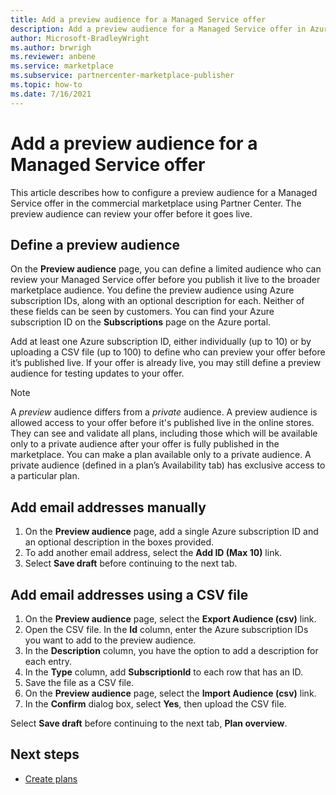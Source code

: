 ```yaml
---
title: Add a preview audience for a Managed Service offer
description: Add a preview audience for a Managed Service offer in Azure Marketplace.
author: Microsoft-BradleyWright
ms.author: brwrigh
ms.reviewer: anbene
ms.service: marketplace
ms.subservice: partnercenter-marketplace-publisher
ms.topic: how-to
ms.date: 7/16/2021
---
```


# Add a preview audience for a Managed Service offer

This article describes how to configure a preview audience for a Managed Service offer in the commercial marketplace using Partner Center. The preview audience can review your offer before it goes live.

## Define a preview audience

On the **Preview audience** page, you can define a limited audience who can review your Managed Service offer before you publish it live to the broader marketplace audience. You define the preview audience using Azure subscription IDs, along with an optional description for each. Neither of these fields can be seen by customers. You can find your Azure subscription ID on the **Subscriptions** page on the Azure portal.

Add at least one Azure subscription ID, either individually (up to 10) or by uploading a CSV file (up to 100) to define who can preview your offer before it’s published live. If your offer is already live, you may still define a preview audience for testing updates to your offer.

> [!NOTE]
> A *preview* audience differs from a *private* audience. A preview audience is allowed access to your offer before it's published live in the online stores. They can see and validate all plans, including those which will be available only to a private audience after your offer is fully published in the marketplace. You can make a plan available only to a private audience. A private audience (defined in a plan’s Availability tab) has exclusive access to a particular plan.

## Add email addresses manually

1. On the **Preview audience** page, add a single Azure subscription ID and an optional description in the boxes provided.
2. To add another email address, select the **Add ID (Max 10)** link.
3. Select **Save draft** before continuing to the next tab.

## Add email addresses using a CSV file

1. On the **Preview audience** page, select the **Export Audience (csv)** link.
2. Open the CSV file. In the **Id** column, enter the Azure subscription IDs you want to add to the preview audience.
3. In the **Description** column, you have the option to add a description for each entry.
4. In the **Type** column, add **SubscriptionId** to each row that has an ID.
5. Save the file as a CSV file.
6. On the **Preview audience** page, select the **Import Audience (csv)** link.
7. In the **Confirm** dialog box, select **Yes**, then upload the CSV file.

Select **Save draft** before continuing to the next tab, **Plan overview**.

## Next steps

* [Create plans](create-managed-service-offer-plans.md)
